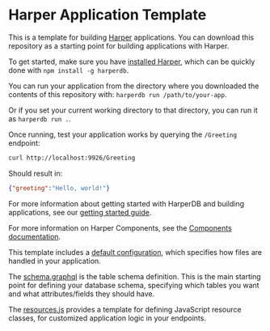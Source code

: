 # Harper Application Template

This is a template for building [Harper](https://www.harpersystems.dev/) applications. You can download this repository as a starting point for building applications with Harper.

To get started, make sure you have [installed Harper](https://docs.harperdb.io/docs/deployments/install-harper), which can be quickly done with `npm install -g harperdb`.

You can run your application from the directory where you downloaded the contents of this repository with: `harperdb run /path/to/your-app`.

Or if you set your current working directory to that directory, you can run it as `harperdb run .`.

Once running, test your application works by querying the `/Greeting` endpoint:

```sh
curl http://localhost:9926/Greeting
```

Should result in:

```json
{"greeting":"Hello, world!"}
```

For more information about getting started with HarperDB and building applications, see our [getting started guide](https://docs.harperdb.io/docs/getting-started).

For more information on Harper Components, see the [Components documentation](https://docs.harperdb.io/docs/developers/components).

This template includes a [default configuration](./config.yaml), which specifies how files are handled in your application.

The [schema.graphql](./schema.graphql) is the table schema definition. This is the main starting point for defining your database schema, specifying which tables you want and what attributes/fields they should have.

The [resources.js](./resources.js) provides a template for defining JavaScript resource classes, for customized application logic in your endpoints.
